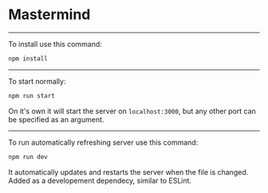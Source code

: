 # Mastermind

---

To install use this command:

```bash
npm install
```

---

To start normally:

```bash
npm run start
```

On it's own it will start the server on `localhost:3000`, but any other port can be specified as an argument. 

---

To run automatically refreshing server use this command:

```bash
npm run dev
```

It automatically updates and restarts the server when the file is changed.
Added as a developement dependecy, similar to ESLint.
